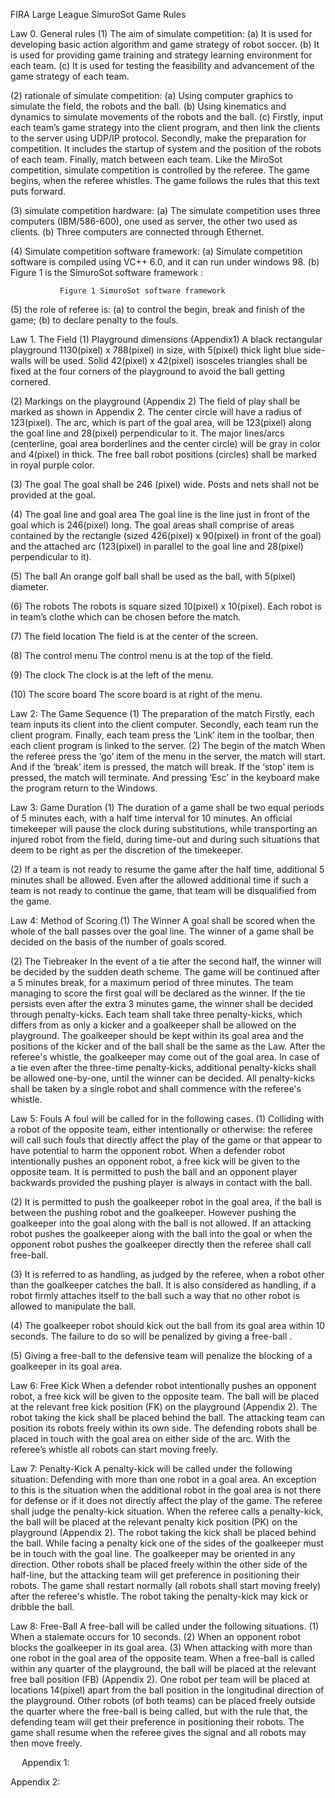 FIRA Large League SimuroSot Game Rules

Law 0. General rules
(1)   The aim of simulate competition:
(a)   It is used for developing basic action algorithm and game strategy of robot soccer.
(b)   It is used for providing game training and strategy learning environment for each team.
(c)	It is used for testing the feasibility and advancement of the game strategy of each team.

(2)   rationale of simulate competition:
(a)  Using computer graphics to simulate the field, the robots and the ball.
(b)  Using kinematics and dynamics to simulate movements of the robots and the ball.
(c)  Firstly, input each team’s game strategy into the client program, and then link the clients to the server using UDP/IP protocol. Secondly, make the preparation for competition. It includes the startup of system and the position of the robots of each team. Finally, match between each team. Like the MiroSot competition, simulate competition is controlled by the referee. The game begins, when the referee whistles. The game follows the rules that this text puts forward.

(3)   simulate competition hardware:
(a)  The simulate competition uses three computers (IBM/586-600), one used as server, the other two used as clients.
(b)  Three computers are connected through Ethernet.

(4)   Simulate competition software framework:
(a)  Simulate competition software is compiled using VC++ 6.0, and it can run under windows 98.
(b)  Figure 1 is the SimuroSot software framework :

               Figure 1 SimuroSot software framework

(5)  the role of referee is:
(a) to control the begin, break and finish of the game;
(b)  to declare penalty to the fouls.

Law 1. The Field
(1) Playground dimensions (Appendix1)
A black rectangular playground 1130(pixel) x 788(pixel) in size, with 5(pixel) thick light blue side-walls will be used. Solid 42(pixel) x 42(pixel) isosceles triangles shall be fixed at the four corners of the playground to avoid the ball getting cornered.

(2) Markings on the playground (Appendix 2)
The field of play shall be marked as shown in Appendix 2. The center circle will have a radius of 123(pixel). The arc, which is part of the goal area, will be 123(pixel) along the goal line and 28(pixel) perpendicular to it. The major lines/arcs (centerline, goal area borderlines and the center circle) will be gray in color and 4(pixel) in thick. The free ball robot positions (circles) shall be marked in royal purple color. 

(3) The goal 
The goal shall be 246 (pixel) wide. Posts and nets shall not be provided at the goal.

(4) The goal line and goal area
The goal line is the line just in front of the goal which is 246(pixel) long. The goal areas shall comprise of areas contained by the rectangle (sized 426(pixel) x 90(pixel) in front of the goal) and the attached arc (123(pixel) in parallel to the goal line and 28(pixel) perpendicular to it). 

(5) The ball 
An orange golf ball shall be used as the ball, with 5(pixel) diameter. 

(6)  The robots
The robots is square sized 10(pixel) x 10(pixel). Each robot is in team’s clothe which can be chosen before the match.

(7) The field location 
The field is at the center of the screen. 

(8) The control menu
The control menu is at the top of the field. 

(9) The clock
The clock is at the left of the menu.

(10) The score board
The score board is at right of the menu.

Law 2: The Game Sequence 
(1)  The preparation of the match
Firstly, each team inputs its client into the client computer. Secondly, each team run the client program. Finally, each team press the ‘Link’ item in the toolbar, then each client program is linked to the server.
(2)  The begin of the match
When the referee press the ‘go’ item of the menu in the server, the match will start. And if the ‘break’ item is pressed, the match will break. If the ‘stop’ item is pressed, the match will terminate. And pressing ‘Esc’ in the keyboard make the program return to the Windows.

Law 3: Game Duration
(1) The duration of a game shall be two equal periods of 5 minutes each, with a half time interval for 10 minutes. An official timekeeper will pause the clock during substitutions, while transporting an injured robot from the field, during time-out and during such situations that deem to be right as per the discretion of the timekeeper. 

(2) If a team is not ready to resume the game after the half time, additional 5 minutes shall be allowed. Even after the allowed additional time if such a team is not ready to continue the game, that team will be disqualified from the game. 

Law 4: Method of Scoring
(1) The Winner 
A goal shall be scored when the whole of the ball passes over the goal line. The winner of a game shall be decided on the basis of the number of goals scored. 

(2) The Tiebreaker 
In the event of a tie after the second half, the winner will be decided by the sudden death scheme. The game will be continued after a 5 minutes break, for a maximum period of three minutes. The team managing to score the first goal will be declared as the winner. If the tie persists even after the extra 3 minutes game, the winner shall be decided through penalty-kicks. Each team shall take three penalty-kicks, which differs from as only a kicker and a goalkeeper shall be allowed on the playground. The goalkeeper should be kept within its goal area and the positions of the kicker and of the ball shall be the same as the Law. After the referee's whistle, the goalkeeper may come out of the goal area. In case of a tie even after the three-time penalty-kicks, additional penalty-kicks shall be allowed one-by-one, until the winner can be decided. All penalty-kicks shall be taken by a single robot and shall commence with the referee's whistle. 

Law 5: Fouls
A foul will be called for in the following cases. 
(1) Colliding with a robot of the opposite team, either intentionally or otherwise: the referee will call such fouls that directly affect the play of the game or that appear to have potential to harm the opponent robot. When a defender robot intentionally pushes an opponent robot, a free kick will be given to the opposite team. It is permitted to push the ball and an opponent player backwards provided the pushing player is always in contact with the ball. 

(2) It is permitted to push the goalkeeper robot in the goal area, if the ball is between the pushing robot and the goalkeeper. However pushing the goalkeeper into the goal along with the ball is not allowed. If an attacking robot pushes the goalkeeper along with the ball into the goal or when the opponent robot pushes the goalkeeper directly then the referee shall call free-ball. 

(3) It is referred to as handling, as judged by the referee, when a robot other than the goalkeeper catches the ball. It is also considered as handling, if a robot firmly attaches itself to the ball such a way that no other robot is allowed to manipulate the ball.

(4) The goalkeeper robot should kick out the ball from its goal area within 10 seconds. The failure to do so will be penalized by giving a free-ball .

(5) Giving a free-ball to the defensive team will penalize the blocking of a goalkeeper in its goal area.

Law 6: Free Kick
When a defender robot intentionally pushes an opponent robot, a free kick will be given to the opposite team. The ball will be placed at the relevant free kick position (FK) on the playground (Appendix 2). The robot taking the kick shall be placed behind the ball. The attacking team can position its robots freely within its own side. The defending robots shall be placed in touch with the goal area on either side of the arc. With the referee’s whistle all robots can start moving freely.

Law 7: Penalty-Kick
A penalty-kick will be called under the following situation:
Defending with more than one robot in a goal area. An exception to this is the situation when the additional robot in the goal area is not there for defense or if it does not directly affect the play of the game. The referee shall judge the penalty-kick situation.
When the referee calls a penalty-kick, the ball will be placed at the relevant penalty kick position (PK) on the playground (Appendix 2). The robot taking the kick shall be placed behind the ball. While facing a penalty kick one of the sides of the goalkeeper must be in touch with the goal line. The goalkeeper may be oriented in any direction. Other robots shall be placed freely within the other side of the half-line, but the attacking team will get preference in positioning their robots. The game shall restart normally (all robots shall start moving freely) after the referee's whistle. The robot taking the penalty-kick may kick or dribble the ball.

Law 8: Free-Ball 
A free-ball will be called under the following situations.
(1)	When a stalemate occurs for 10 seconds.
(2)	When an opponent robot blocks the goalkeeper in its goal area.
(3)	When attacking with more than one robot in the goal area of the opposite team.
When a free-ball is called within any quarter of the playground, the ball will be placed at the relevant free ball position (FB) (Appendix 2). One robot per team will be placed at locations 14(pixel) apart from the ball position in the longitudinal direction of the playground. Other robots
(of both teams) can be placed freely outside the quarter where the free-ball is being called, but with the rule that, the defending team will get their preference in positioning their robots. The game shall resume when the referee gives the signal and all robots may then move freely. 

 
Appendix 1:

 
Appendix 2:
 


